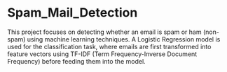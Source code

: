 # Spam_Mail_Detection
This project focuses on detecting whether an email is spam or ham (non-spam) using machine learning techniques. A Logistic Regression model is used for the classification task, where emails are first transformed into feature vectors using TF-IDF (Term Frequency-Inverse Document Frequency) before feeding them into the model.
